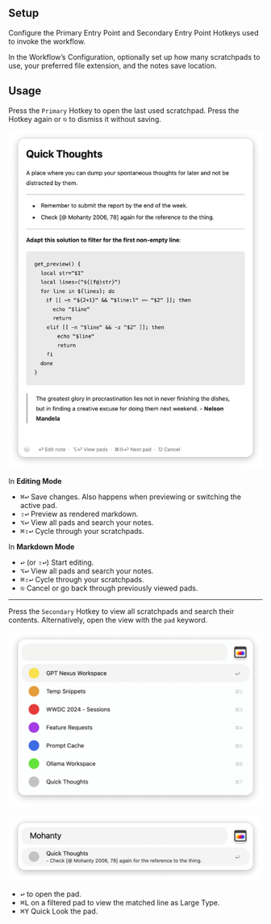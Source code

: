 ## Setup

Configure the Primary Entry Point and Secondary Entry Point Hotkeys used to invoke the workflow.

In the Workflow’s Configuration, optionally set up how many scratchpads to use, your preferred file extension, and the notes save location.

## Usage 

Press the `Primary` Hotkey to open the last used scratchpad. Press the Hotkey again or <kbd>⎋</kbd> to dismiss it without saving.

![Viewing note](images/markdown-mode.png)

In **Editing Mode**

* <kbd>⌘</kbd><kbd>↩</kbd> Save changes. Also happens when previewing or switching the active pad.
* <kbd>⇧</kbd><kbd>↩</kbd> Preview as rendered markdown.
* <kbd>⌥</kbd><kbd>↩</kbd> View all pads and search your notes.
* <kbd>⌘</kbd><kbd>⇧</kbd><kbd>↩</kbd> Cycle through your scratchpads.

In **Markdown Mode**

* <kbd>↩</kbd> (or <kbd>⇧</kbd><kbd>↩</kbd>) Start editing.
* <kbd>⌥</kbd><kbd>↩</kbd> View all pads and search your notes.
* <kbd>⌘</kbd><kbd>⇧</kbd><kbd>↩</kbd> Cycle through your scratchpads.
* <kbd>⎋</kbd> Cancel or go back through previously viewed pads.

---

Press the `Secondary` Hotkey to view all scratchpads and search their contents. Alternatively, open the view with the `pad` keyword.

![Viewing pads](images/viewing-pads.png)

![Filtering pads](images/filtering-pads.png)

* <kbd>↩</kbd> to open the pad.
* <kbd>⌘</kbd><kbd>L</kbd> on a filtered pad to view the matched line as Large Type.
* <kbd>⌘</kbd><kbd>Y</kbd> Quick Look the pad.
